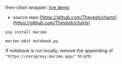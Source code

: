 thev-chart wrapper: [live demo](https://marimo.io/p/@justin/thev-charts?embed=true&mode=read&show-code=false)
 - source repo [https://github.com/Thevesh/charts](https://github.com/Thevesh/charts)

```
pip install marimo
```


```
marimo edit notebook.py
```

If notebook is run locally, remove the appending of `"https://corsproxy.marimo.app/"` to urls
